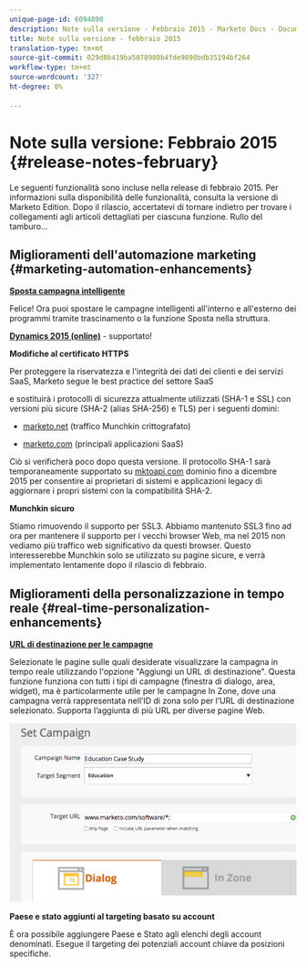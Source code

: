 ```yaml
---
unique-page-id: 6094890
description: Note sulla versione - Febbraio 2015 - Marketo Docs - Documentazione prodotto
title: Note sulla versione - febbraio 2015
translation-type: tm+mt
source-git-commit: 029d8b419ba5078980b4fde9890bdb35194bf264
workflow-type: tm+mt
source-wordcount: '327'
ht-degree: 0%

---
```



# Note sulla versione: Febbraio 2015 {#release-notes-february}

Le seguenti funzionalità sono incluse nella release di febbraio 2015. Per informazioni sulla disponibilità delle funzionalità, consulta la versione di Marketo Edition. Dopo il rilascio, accertatevi di tornare indietro per trovare i collegamenti agli articoli dettagliati per ciascuna funzione. Rullo del tamburo...

## Miglioramenti dell&#39;automazione marketing {#marketing-automation-enhancements}

**[Sposta campagna intelligente](/help/marketo/product-docs/core-marketo-concepts/smart-campaigns/using-smart-campaigns/move-a-smart-campaign.md)**

Felice! Ora puoi spostare le campagne intelligenti all&#39;interno e all&#39;esterno dei programmi tramite trascinamento o la funzione Sposta nella struttura.

**[Dynamics 2015 (online)](https://docs.marketo.com/display/docs/microsoft+dynamics+2013+on-premises)**  - supportato!

**Modifiche al certificato HTTPS**

Per proteggere la riservatezza e l&#39;integrità dei dati dei clienti e dei servizi SaaS, Marketo segue le best practice del settore SaaS

e sostituirà i protocolli di sicurezza attualmente utilizzati (SHA-1 e SSL) con versioni più sicure (SHA-2 (alias SHA-256) e TLS) per i seguenti domini:

* [marketo.net](https://marketo.net) (traffico Munchkin crittografato)

* [marketo.com](https://marketo.com) (principali applicazioni SaaS)

Ciò si verificherà poco dopo questa versione. Il protocollo SHA-1 sarà temporaneamente supportato su [mktoapi.com](https://mktoapi.com) dominio fino a dicembre 2015 per consentire ai proprietari di sistemi e applicazioni legacy di aggiornare i propri sistemi con la compatibilità SHA-2.

**Munchkin sicuro**

Stiamo rimuovendo il supporto per SSL3. Abbiamo mantenuto SSL3 fino ad ora per mantenere il supporto per i vecchi browser Web, ma nel 2015 non vediamo più traffico web significativo da questi browser. Questo interesserebbe Munchkin solo se utilizzato su pagine sicure, e verrà implementato lentamente dopo il rilascio di febbraio.

## Miglioramenti della personalizzazione in tempo reale {#real-time-personalization-enhancements}

**[URL di destinazione per le campagne](/help/marketo/product-docs/web-personalization/working-with-web-campaigns/adding-a-target-url-to-a-web-campaign.md)**

Selezionate le pagine sulle quali desiderate visualizzare la campagna in tempo reale utilizzando l&#39;opzione &quot;Aggiungi un URL di destinazione&quot;. Questa funzione funziona con tutti i tipi di campagne (finestra di dialogo, area, widget), ma è particolarmente utile per le campagne In Zone, dove una campagna verrà rappresentata nell’ID di zona solo per l’URL di destinazione selezionato. Supporta l’aggiunta di più URL per diverse pagine Web.

![](assets/image2015-2-19-11-3a0-3a30.png)

**Paese e stato aggiunti al targeting basato su account**

È ora possibile aggiungere Paese e Stato agli elenchi degli account denominati. Esegue il targeting dei potenziali account chiave da posizioni specifiche.
